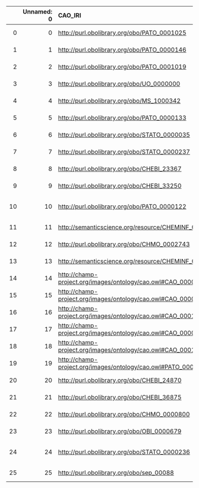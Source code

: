 |    |   Unnamed: 0 | CAO_IRI                                                       | CAO_DESC                                                                                                     | MS_IRI                                       | MS_DESC                                                 |
|---:|-------------:|:--------------------------------------------------------------|:-------------------------------------------------------------------------------------------------------------|:---------------------------------------------|:--------------------------------------------------------|
|  0 |            0 | http://purl.obolibrary.org/obo/PATO_0001025                   | {'iri': 'http://purl.obolibrary.org/obo/PATO_0001025'}                                                       | http://purl.obolibrary.org/obo/PATO_0001025  | {'iri': 'http://purl.obolibrary.org/obo/PATO_0001025'}  |
|  1 |            1 | http://purl.obolibrary.org/obo/PATO_0000146                   | {'iri': 'http://purl.obolibrary.org/obo/PATO_0000146'}                                                       | http://purl.obolibrary.org/obo/PATO_0000146  | {'iri': 'http://purl.obolibrary.org/obo/PATO_0000146'}  |
|  2 |            2 | http://purl.obolibrary.org/obo/PATO_0001019                   | {'iri': 'http://purl.obolibrary.org/obo/PATO_0001019'}                                                       | http://purl.obolibrary.org/obo/PATO_0001019  | {'iri': 'http://purl.obolibrary.org/obo/PATO_0001019'}  |
|  3 |            3 | http://purl.obolibrary.org/obo/UO_0000000                     | {'iri': 'http://purl.obolibrary.org/obo/UO_0000000'}                                                         | http://purl.obolibrary.org/obo/UO_0000000    | {'iri': 'http://purl.obolibrary.org/obo/UO_0000000'}    |
|  4 |            4 | http://purl.obolibrary.org/obo/MS_1000342                     | {'iri': 'http://purl.obolibrary.org/obo/MS_1000342'}                                                         | http://purl.obolibrary.org/obo/MS_1000342    | {'iri': 'http://purl.obolibrary.org/obo/MS_1000342'}    |
|  5 |            5 | http://purl.obolibrary.org/obo/PATO_0000133                   | {'iri': 'http://purl.obolibrary.org/obo/PATO_0000133'}                                                       | http://purl.obolibrary.org/obo/PATO_0000133  | {'iri': 'http://purl.obolibrary.org/obo/PATO_0000133'}  |
|  6 |            6 | http://purl.obolibrary.org/obo/STATO_0000035                  | {'iri': 'http://purl.obolibrary.org/obo/STATO_0000035'}                                                      | http://purl.obolibrary.org/obo/STATO_0000035 | {'iri': 'http://purl.obolibrary.org/obo/STATO_0000035'} |
|  7 |            7 | http://purl.obolibrary.org/obo/STATO_0000237                  | {'iri': 'http://purl.obolibrary.org/obo/STATO_0000237'}                                                      | http://purl.obolibrary.org/obo/STATO_0000237 | {'iri': 'http://purl.obolibrary.org/obo/STATO_0000237'} |
|  8 |            8 | http://purl.obolibrary.org/obo/CHEBI_23367                    | {'label': 'molecular entity', 'prefLabel': 'molecular entity', 'altLabel': None, 'name': 'CHEBI_23367'}      | http://purl.obolibrary.org/obo/MS_1000881    | {'label': 'molecular entity'}                           |
|  9 |            9 | http://purl.obolibrary.org/obo/CHEBI_33250                    | {'label': 'Atom', 'prefLabel': None, 'altLabel': None, 'name': 'CHEBI_33250'}                                | http://purl.obolibrary.org/obo/MS_1003034    | {'label': 'Atom'}                                       |
| 10 |           10 | http://purl.obolibrary.org/obo/PATO_0000122                   | {'label': 'length (quality)', 'prefLabel': 'length (quality)', 'altLabel': 'length', 'name': 'PATO_0000122'} | http://purl.obolibrary.org/obo/PEFF_0001006  | {'label': 'length'}                                     |
| 11 |           11 | http://semanticscience.org/resource/CHEMINF_000042            | {'label': 'Molecular formula', 'prefLabel': None, 'altLabel': None, 'name': 'CHEMINF_000042'}                | http://purl.obolibrary.org/obo/MS_1000866    | {'label': 'Molecular formula'}                          |
| 12 |           12 | http://purl.obolibrary.org/obo/CHMO_0002743                   | {'label': 'Matrix', 'prefLabel': None, 'altLabel': None, 'name': 'CHMO_0002743'}                             | http://purl.obolibrary.org/obo/MS_4000006    | {'label': 'Matrix'}                                     |
| 13 |           13 | http://semanticscience.org/resource/CHEMINF_000059            | {'label': 'InChIKey', 'prefLabel': None, 'altLabel': None, 'name': 'CHEMINF_000059'}                         | http://purl.obolibrary.org/obo/MS_1002894    | {'label': 'InChIKey'}                                   |
| 14 |           14 | http://champ-project.org/images/ontology/cao.owl#CAO_000018   | {'label': 'Matrix', 'prefLabel': None, 'altLabel': None, 'name': 'CAO_000018'}                               | http://purl.obolibrary.org/obo/MS_4000006    | {'label': 'Matrix'}                                     |
| 15 |           15 | http://champ-project.org/images/ontology/cao.owl#CAO_000040   | {'label': 'Sample name', 'prefLabel': None, 'altLabel': None, 'name': 'CAO_000040'}                          | http://purl.obolibrary.org/obo/MS_1000002    | {'label': 'Sample name'}                                |
| 16 |           16 | http://champ-project.org/images/ontology/cao.owl#CAO_000194   | {'label': 'Solution', 'prefLabel': None, 'altLabel': None, 'name': 'CAO_000194'}                             | http://purl.obolibrary.org/obo/MS_1000051    | {'label': 'Solution'}                                   |
| 17 |           17 | http://champ-project.org/images/ontology/cao.owl#CAO_000096   | {'label': 'Chromatogram', 'prefLabel': None, 'altLabel': None, 'name': 'CAO_000096'}                         | http://purl.obolibrary.org/obo/MS_1000625    | {'label': 'Chromatogram'}                               |
| 18 |           18 | http://champ-project.org/images/ontology/cao.owl#CAO_000189   | {'label': 'Sample', 'prefLabel': None, 'altLabel': None, 'name': 'CAO_000189'}                               | http://purl.obolibrary.org/obo/MS_1000457    | {'label': 'Sample'}                                     |
| 19 |           19 | http://champ-project.org/images/ontology/cao.owl#PATO_0000125 | {'label': 'Mass', 'prefLabel': None, 'altLabel': None, 'name': 'PATO_0000125'}                               | http://purl.obolibrary.org/obo/PATO_0000125  | {'altLabel': 'Mass'}                                    |
| 20 |           20 | http://purl.obolibrary.org/obo/CHEBI_24870                    | {'label': 'Ion', 'prefLabel': None, 'altLabel': None, 'name': 'CHEBI_24870'}                                 | http://purl.obolibrary.org/obo/MS_1002806    | {'label': 'Ion'}                                        |
| 21 |           21 | http://purl.obolibrary.org/obo/CHEBI_36875                    | {'label': 'Radical ion', 'prefLabel': None, 'altLabel': None, 'name': 'CHEBI_36875'}                         | http://purl.obolibrary.org/obo/MS_1000376    | {'label': 'Radical ion'}                                |
| 22 |           22 | http://purl.obolibrary.org/obo/CHMO_0000800                   | {'label': 'Spectrum', 'prefLabel': None, 'altLabel': None, 'name': 'CHMO_0000800'}                           | http://purl.obolibrary.org/obo/MS_1000442    | {'label': 'Spectrum'}                                   |
| 23 |           23 | http://purl.obolibrary.org/obo/OBI_0000679                    | {'label': 'Mean', 'prefLabel': None, 'altLabel': None, 'name': 'OBI_0000679'}                                | http://purl.obolibrary.org/obo/MS_1002962    | {'label': 'Mean'}                                       |
| 24 |           24 | http://purl.obolibrary.org/obo/STATO_0000236                  | {'label': 'Coefficient of variation', 'prefLabel': None, 'altLabel': None, 'name': 'STATO_0000236'}          | http://purl.obolibrary.org/obo/MS_1001883    | {'label': 'Coefficient of variation'}                   |
| 25 |           25 | http://purl.obolibrary.org/obo/sep_00088                      | {'label': 'Vendor', 'prefLabel': None, 'altLabel': None, 'name': 'sep_00088'}                                | http://purl.obolibrary.org/obo/MS_1000030    | {'label': 'Vendor'}                                     |